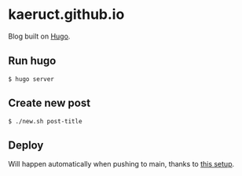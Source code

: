 # kaeruct.github.io

Blog built on [Hugo](https://gohugo.io/).

## Run hugo

```
$ hugo server
```

## Create new post

```
$ ./new.sh post-title
```

## Deploy

Will happen automatically when pushing to main, thanks to [this setup](https://gohugo.io/hosting-and-deployment/hosting-on-github/).